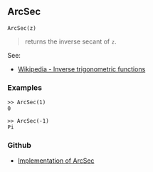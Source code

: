 ## ArcSec

```
ArcSec(z)
```

> returns the inverse secant of `z`.
 
See:
* [Wikipedia - Inverse trigonometric functions](https://en.wikipedia.org/wiki/Inverse_trigonometric_functions)

### Examples

``` 
>> ArcSec(1)    
0  
  
>> ArcSec(-1)    
Pi
``` 
 

### Github

* [Implementation of ArcSec](https://github.com/axkr/symja_android_library/blob/master/symja_android_library/matheclipse-core/src/main/java/org/matheclipse/core/builtin/ExpTrigsFunctions.java#L736) 
